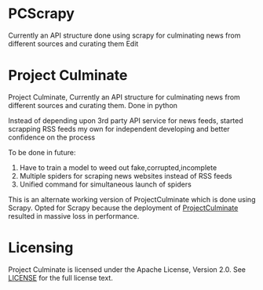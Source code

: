 # PCScrapy
Currently an API structure done using scrapy for culminating news from different sources and curating them Edit

Project Culminate
=========


Project Culminate,
Currently an API structure for culminating news from different sources and curating them.
Done in python

Instead of depending upon  3rd party API service for news feeds, started scrapping RSS feeds my own for independent developing and better confidence on the process


To be done in future:
1) Have to train a model to weed out fake,corrupted,incomplete
2) Multiple spiders for scraping news websites instead of RSS feeds
3) Unified command for simultaneous launch of spiders


This is an alternate working version of ProjectCulminate which is done using Scrapy. Opted for Scrapy because the deployment of [ProjectCulminate](https://github.com/arju88nair/ProjectCulminate) resulted in massive loss in performance.



Licensing
=========
Project Culminate is licensed under the Apache License, Version 2.0. See
[LICENSE](https://github.com/arju88nair/PCscrapy/blob/master/LICENSE) for the full
license text.
